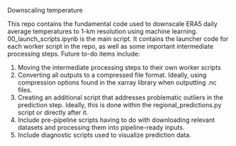 Downscaling temperature

This repo contains the fundamental code used to downscale ERA5 daily average temperatures to 1-km resolution using machine learning. 00_launch_scripts.ipynb is the main script. It contains the launcher code for each worker script in the repo, as well as some important intermediate processing steps. Future to-do items include:

1. Moving the intermediate processing steps to their own worker scripts
2. Converting all outputs to a compressed file format. Ideally, using compression options found in the xarray library when outputting .nc files.
3. Creating an additional script that addresses problematic outliers in the prediction step. Ideally, this is done within the regional_predictions.py script or directly after it. 
4. Include pre-pipeline scripts having to do with downloading relevant datasets and processing them into pipeline-ready inputs.
5. Include diagnostic scripts used to visualize prediction data.